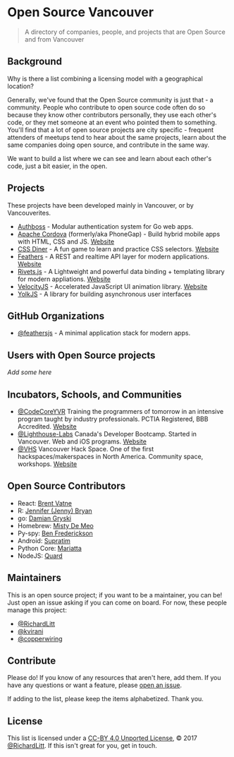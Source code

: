 # Open Source Vancouver

> A directory of companies, people, and projects that are Open Source and from Vancouver

## Background

Why is there a list combining a licensing model with a geographical location?

Generally, we've found that the Open Source community is just that - a community. People who contribute to open source code often do so because they know other contributors personally, they use each other's code, or they met someone at an event who pointed them to something. You'll find that a lot of open source projects are city specific - frequent attenders of meetups tend to hear about the same projects, learn about the same companies doing open source, and contribute in the same way.

We want to build a list where we can see and learn about each other's code, just a bit easier, in the open.

## Projects

These projects have been developed mainly in Vancouver, or by Vancouverites.

- [Authboss](https://github.com/volatiletech/authboss) - Modular authentication system for Go web apps.
- [Apache Cordova](https://github.com/apache/cordova-cli) (formerly/aka PhoneGap) - Build hybrid mobile apps with HTML, CSS and JS. [Website](https://cordova.apache.org/)
- [CSS Diner](https://github.com/flukeout/css-diner) - A fun game to learn and practice CSS selectors. [Website](http://flukeout.github.io/)
- [Feathers](https://github.com/feathersjs/feathers) - A REST and realtime API layer for modern applications. [Website](https://feathersjs.com/)
- [Rivets.js](https://github.com/mikeric/rivets) - A Lightweight and powerful data binding + templating library for modern appliations. [Website](http://rivetsjs.com/)
- [VelocityJS](https://github.com/julianshapiro/velocity) - Accelerated JavaScript UI animation library. [Website](http://velocityjs.org/)
- [YolkJS](https://github.com/garbles/yolk) - A library for building asynchronous user interfaces

## GitHub Organizations

- [@feathersjs](https://github.com/feathersjs) - A minimal application stack for modern apps.

## Users with Open Source projects

_Add some here_

## Incubators, Schools, and Communities

- [@CodeCoreYVR](https://github.com/codecoreyvr) Training the programmers of tomorrow in an intensive program taught by industry professionals. PCTIA Registered, BBB Accredited. [Website](https://codecore.ca/)
- [@Lighthouse-Labs](https://github.com/lighthouse-labs) Canada's Developer Bootcamp. Started in Vancouver. Web and iOS programs. [Website](http://www.lighthouselabs.ca/)
- [@VHS](https://github.com/vhs) Vancouver Hack Space. One of the first hackspaces/makerspaces in North America. Community space, workshops. [Website](http://www.vanhack.ca/)


## Open Source Contributors

- React: [Brent Vatne](https://github.com/brentvatne)
- R: [Jennifer (Jenny) Bryan](https://github.com/jennybc)
- go: [Damian Gryski](https://github.com/dgryski)
- Homebrew: [Misty De Meo](https://github.com/mistydemeo)
- Py-spy: [Ben Frederickson](https://github.com/benfred)
- Android: [Supratim](https://github.com/heysupratim)
- Python Core: [Mariatta](https://github.com/Mariatta)
- NodeJS: [Quard](https://github.com/Qard)

## Maintainers

This is an open source project; if you want to be a maintainer, you can be! Just open an issue asking if you can come on board. For now, these people manage this project:

- [@RichardLitt](https://github.com/RichardLitt) 
- [@kvirani](https://github.com/kvirani)
- [@copperwiring](https://github.com/copperwiring)

## Contribute

Please do! If you know of any resources that aren't here, add them. If you have any questions or want a feature, please [open an issue](https://github.com/opensourcecities/vancouver/issues/new).

If adding to the list, please keep the items alphabetized. Thank you.

## License

This list is licensed under a [CC-BY 4.0 Unported License](https://creativecommons.org/licenses/by/4.0/), © 2017 [@RichardLitt](https://github.com/RichardLitt). If this isn't great for you, get in touch.
